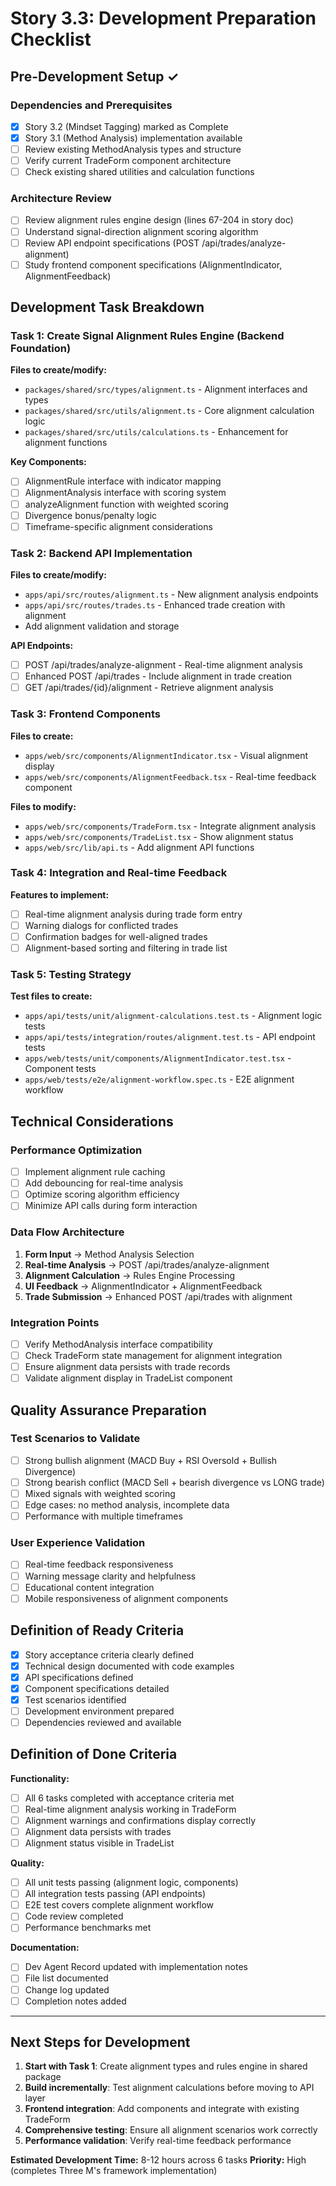 # Story 3.3: Development Preparation Checklist

## Pre-Development Setup ✓

### Dependencies and Prerequisites
- [x] Story 3.2 (Mindset Tagging) marked as Complete
- [x] Story 3.1 (Method Analysis) implementation available
- [ ] Review existing MethodAnalysis types and structure
- [ ] Verify current TradeForm component architecture
- [ ] Check existing shared utilities and calculation functions

### Architecture Review
- [ ] Review alignment rules engine design (lines 67-204 in story doc)
- [ ] Understand signal-direction alignment scoring algorithm
- [ ] Review API endpoint specifications (POST /api/trades/analyze-alignment)
- [ ] Study frontend component specifications (AlignmentIndicator, AlignmentFeedback)

## Development Task Breakdown

### Task 1: Create Signal Alignment Rules Engine (Backend Foundation)
**Files to create/modify:**
- `packages/shared/src/types/alignment.ts` - Alignment interfaces and types
- `packages/shared/src/utils/alignment.ts` - Core alignment calculation logic
- `packages/shared/src/utils/calculations.ts` - Enhancement for alignment functions

**Key Components:**
- [ ] AlignmentRule interface with indicator mapping
- [ ] AlignmentAnalysis interface with scoring system
- [ ] analyzeAlignment function with weighted scoring
- [ ] Divergence bonus/penalty logic
- [ ] Timeframe-specific alignment considerations

### Task 2: Backend API Implementation
**Files to create/modify:**
- `apps/api/src/routes/alignment.ts` - New alignment analysis endpoints
- `apps/api/src/routes/trades.ts` - Enhanced trade creation with alignment
- Add alignment validation and storage

**API Endpoints:**
- [ ] POST /api/trades/analyze-alignment - Real-time alignment analysis
- [ ] Enhanced POST /api/trades - Include alignment in trade creation
- [ ] GET /api/trades/{id}/alignment - Retrieve alignment analysis

### Task 3: Frontend Components
**Files to create:**
- `apps/web/src/components/AlignmentIndicator.tsx` - Visual alignment display
- `apps/web/src/components/AlignmentFeedback.tsx` - Real-time feedback component

**Files to modify:**
- `apps/web/src/components/TradeForm.tsx` - Integrate alignment analysis
- `apps/web/src/components/TradeList.tsx` - Show alignment status
- `apps/web/src/lib/api.ts` - Add alignment API functions

### Task 4: Integration and Real-time Feedback
**Features to implement:**
- [ ] Real-time alignment analysis during trade form entry
- [ ] Warning dialogs for conflicted trades
- [ ] Confirmation badges for well-aligned trades
- [ ] Alignment-based sorting and filtering in trade list

### Task 5: Testing Strategy
**Test files to create:**
- `apps/api/tests/unit/alignment-calculations.test.ts` - Alignment logic tests
- `apps/api/tests/integration/routes/alignment.test.ts` - API endpoint tests
- `apps/web/tests/unit/components/AlignmentIndicator.test.tsx` - Component tests
- `apps/web/tests/e2e/alignment-workflow.spec.ts` - E2E alignment workflow

## Technical Considerations

### Performance Optimization
- [ ] Implement alignment rule caching
- [ ] Add debouncing for real-time analysis
- [ ] Optimize scoring algorithm efficiency
- [ ] Minimize API calls during form interaction

### Data Flow Architecture
1. **Form Input** → Method Analysis Selection
2. **Real-time Analysis** → POST /api/trades/analyze-alignment  
3. **Alignment Calculation** → Rules Engine Processing
4. **UI Feedback** → AlignmentIndicator + AlignmentFeedback
5. **Trade Submission** → Enhanced POST /api/trades with alignment

### Integration Points
- [ ] Verify MethodAnalysis interface compatibility
- [ ] Check TradeForm state management for alignment integration
- [ ] Ensure alignment data persists with trade records
- [ ] Validate alignment display in TradeList component

## Quality Assurance Preparation

### Test Scenarios to Validate
- [ ] Strong bullish alignment (MACD Buy + RSI Oversold + Bullish Divergence)
- [ ] Strong bearish conflict (MACD Sell + bearish divergence vs LONG trade)
- [ ] Mixed signals with weighted scoring
- [ ] Edge cases: no method analysis, incomplete data
- [ ] Performance with multiple timeframes

### User Experience Validation
- [ ] Real-time feedback responsiveness
- [ ] Warning message clarity and helpfulness
- [ ] Educational content integration
- [ ] Mobile responsiveness of alignment components

## Definition of Ready Criteria

- [x] Story acceptance criteria clearly defined
- [x] Technical design documented with code examples
- [x] API specifications defined
- [x] Component specifications detailed
- [x] Test scenarios identified
- [ ] Development environment prepared
- [ ] Dependencies reviewed and available

## Definition of Done Criteria

**Functionality:**
- [ ] All 6 tasks completed with acceptance criteria met
- [ ] Real-time alignment analysis working in TradeForm
- [ ] Alignment warnings and confirmations display correctly
- [ ] Alignment data persists with trades
- [ ] Alignment status visible in TradeList

**Quality:**
- [ ] All unit tests passing (alignment logic, components)
- [ ] All integration tests passing (API endpoints)
- [ ] E2E test covers complete alignment workflow
- [ ] Code review completed
- [ ] Performance benchmarks met

**Documentation:**
- [ ] Dev Agent Record updated with implementation notes
- [ ] File list documented
- [ ] Change log updated
- [ ] Completion notes added

---

## Next Steps for Development

1. **Start with Task 1**: Create alignment types and rules engine in shared package
2. **Build incrementally**: Test alignment calculations before moving to API layer
3. **Frontend integration**: Add components and integrate with existing TradeForm
4. **Comprehensive testing**: Ensure all alignment scenarios work correctly
5. **Performance validation**: Verify real-time feedback performance

**Estimated Development Time:** 8-12 hours across 6 tasks
**Priority:** High (completes Three M's framework implementation)